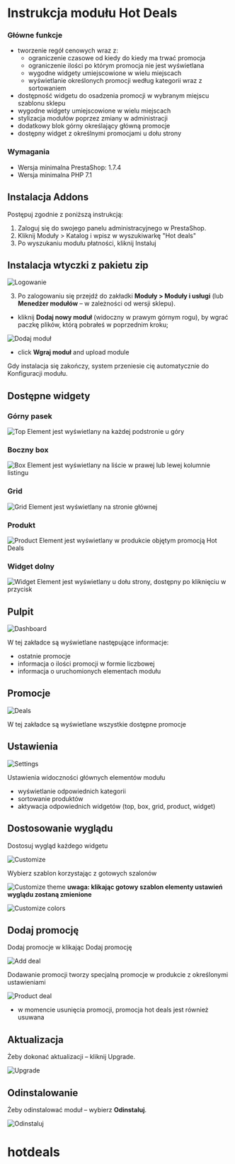 # Instrukcja modułu Hot Deals

### Główne funkcje
- tworzenie regół cenowych wraz z:
  - ograniczenie czasowe od kiedy do kiedy ma trwać promocja
  - ograniczenie ilości po którym promocja nie jest wyświetlana
  - wygodne widgety umiejscowione w wielu miejscach
  - wyświetlanie określonych promocji według kategorii wraz z sortowaniem
- dostępność widgetu do osadzenia promocji w wybranym miejscu szablonu sklepu
- wygodne widgety umiejscowione w wielu miejscach
- stylizacja modułów poprzez zmiany w administracji
- dodatkowy blok górny określający główną promocje
- dostępny widget z określnymi promocjami u dołu strony

### Wymagania
- Wersja minimalna PrestaShop: 1.7.4
- Wersja minimalna PHP 7.1

## Instalacja Addons
Postępuj zgodnie z poniższą instrukcją:

1. Zaloguj się do swojego panelu administracyjnego w PrestaShop.
2. Kliknij Moduły > Katalog i wpisz w wyszukiwarkę "Hot deals"
3. Po wyszukaniu modułu płatności, kliknij Instaluj

## Instalacja wtyczki z pakietu zip

![Logowanie](https://raw.githubusercontent.com/coalacode-com/hotdeals/main/img/install-login.png)

3) Po zalogowaniu się przejdź do zakładki **Moduły > Moduły i usługi** (lub **Menedżer modułów** – w zależności od wersji sklepu).
- kliknij **Dodaj nowy moduł** (widoczny w prawym górnym rogu), by wgrać paczkę plików, którą pobrałeś w poprzednim kroku;

![Dodaj moduł](https://raw.githubusercontent.com/coalacode-com/hotdeals/main/img/install-upload-button.png)

- click **Wgraj moduł** and upload module

Gdy instalacja się zakończy, system przeniesie cię automatycznie do Konfiguracji modułu.


## Dostępne widgety

### Górny pasek
![Top](https://raw.githubusercontent.com/coalacode-com/hotdeals/main/img/widget-top.png)
Element jest wyświetlany na każdej podstronie u góry

### Boczny box
![Box](https://raw.githubusercontent.com/coalacode-com/hotdeals/main/img/widget-box.png)
Element jest wyświetlany na liście w prawej lub lewej kolumnie listingu

### Grid
![Grid](https://raw.githubusercontent.com/coalacode-com/hotdeals/main/img/widget-grid.png)
Element jest wyświetlany na stronie głównej

### Produkt
![Product](https://raw.githubusercontent.com/coalacode-com/hotdeals/main/img/widget-product.png)
Element jest wyświetlany w produkcie objętym promocją Hot Deals

### Widget dolny
![Widget](https://raw.githubusercontent.com/coalacode-com/hotdeals/main/img/widget-footer.png)
Element jest wyświetlany u dołu strony, dostępny po kliknięciu w przycisk


## Pulpit
![Dashboard](https://raw.githubusercontent.com/coalacode-com/hotdeals/main/img/dashboard.png)

W tej zakładce są wyświetlane następujące informacje:
- ostatnie promocje
- informacja o ilości promocji w formie liczbowej
- informacja o uruchomionych elementach modułu

## Promocje
![Deals](https://raw.githubusercontent.com/coalacode-com/hotdeals/main/img/deals.png)

W tej zakładce są wyświetlane wszystkie dostępne promocje

## Ustawienia

![Settings](https://raw.githubusercontent.com/coalacode-com/hotdeals/main/img/settings.png)

Ustawienia widoczności głównych elementów modułu
- wyświetlanie odpowiednich kategorii
- sortowanie produktów
- aktywacja odpowiednich widgetów (top, box, grid, product, widget)


## Dostosowanie wyglądu

Dostosuj wygląd każdego widgetu

![Customize](https://raw.githubusercontent.com/coalacode-com/hotdeals/main/img/design.png)

Wybierz szablon korzystając z gotowych szalonów

![Customize theme](https://raw.githubusercontent.com/coalacode-com/hotdeals/main/img/design-theme.png)
**uwaga: klikając gotowy szablon elementy ustawień wyglądu zostaną zmienione**

![Customize colors](https://raw.githubusercontent.com/coalacode-com/hotdeals/main/img/design-theme-colors.png)

## Dodaj promocję
Dodaj promocje w klikając Dodaj promocję

![Add deal](https://raw.githubusercontent.com/coalacode-com/hotdeals/main/img/create-deal.png)

Dodawanie promocji tworzy specjalną promocje w produkcie z określonymi ustawieniami

![Product deal](https://raw.githubusercontent.com/coalacode-com/hotdeals/main/img/product-prices.png)

- w momencie usunięcia promocji, promocja hot deals jest również usuwana


## Aktualizacja
Żeby dokonać aktualizacji – kliknij Upgrade.

![Upgrade](https://raw.githubusercontent.com/coalacode-com/hotdeals/main/img/upgrade.png)

## Odinstalowanie
Żeby odinstalować moduł – wybierz **Odinstaluj**.

![Odinstaluj](https://raw.githubusercontent.com/coalacode-com/hotdeals/main/img/uninstall.png)
# hotdeals
